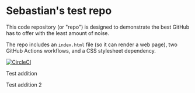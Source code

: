 # Sebastian's test repo 

This code repository (or "repo") is designed to demonstrate the best GitHub has to offer with the least amount of noise.

The repo includes an `index.html` file (so it can render a web page), two GitHub Actions workflows, and a CSS stylesheet dependency.

[![CircleCI](https://dl.circleci.com/status-badge/img/circleci/9YytKzouJxzu4TjCRFqAoD/4JEo1CjAhtnQ6XHdhhUzBX/tree/main.svg?style=svg&circle-token=ea2387f11c9d3f5203092d11a51767f7ce595a1e)](https://dl.circleci.com/status-badge/redirect/circleci/9YytKzouJxzu4TjCRFqAoD/4JEo1CjAhtnQ6XHdhhUzBX/tree/main)

Test addition

Test addition 2
  

